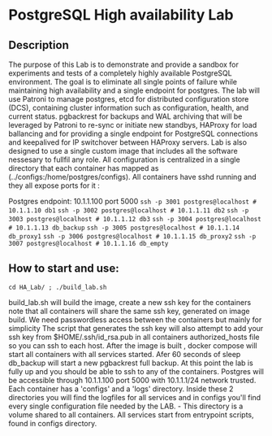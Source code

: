 # PostgreSQL High availability Lab

## Description
The purpose of this Lab is to demonstrate and provide a sandbox for experiments and tests of
a completely highly available PostgreSQL environment. The goal is to eliminate all
single points of failure while maintaining high availability and a single endpoint for postgres.
The lab will use Patroni to manage postgres, etcd for distributed configuration store (DCS),
containing cluster information such as configuration, health, and current status.
pgbackrest for backups and WAL archiving that will be leveraged by Patroni to re-sync or
initiate new standbys, HAProxy for load ballancing and for providing a single endpoint for
PostgreSQL connections and keepalived for IP switchover between HAProxy servers.
Lab is also designed to use a single custom image that includes all the software nessesary to
fullfil any role. All configuration is centralized in a single directory that each container has mapped
as (../configs:/home/postgres/configs).
All containers have sshd running and they all expose ports for it :

Postgres endpoint: 10.1.1.100 port 5000
`ssh -p 3001 postgres@localhost # 10.1.1.10	db1`
`ssh -p 3002 postgres@localhost # 10.1.1.11	db2`
`ssh -p 3003 postgres@localhost # 10.1.1.12	db3`
`ssh -p 3004 postgres@localhost # 10.1.1.13	db_backup`
`ssh -p 3005 postgres@localhost # 10.1.1.14	db_proxy1`
`ssh -p 3006 postgres@localhost # 10.1.1.15	db_proxy2`
`ssh -p 3007 postgres@localhost # 10.1.1.16	db_empty`

## How to start and use:
`cd HA_Lab/ ; ./build_lab.sh`

build_lab.sh will build the image, create a new ssh key for the containers
note that all containers will share the same ssh key, generated on image build.
We need passwordless access between the containers but mainly for simplicity
The script that generates the ssh key will also attempt to add your ssh key
from $HOME/.ssh/id_rsa.pub in all containers authorized_hosts file so you
can ssh to each host. After the image is built , docker compose will start all
containers with all services started. Afer 60 seconds of sleep db_backup will start
a new pgbackrest full backup. At this point the lab is fully up and you should be able to
ssh to any of the containers.
Postgres will be accessible through 10.1.1.100 port 5000 with 10.1.1.1/24 network trusted.
Each container has a 'configs' and a 'logs' directory. Inside these 2 directories you will
find the logfiles for all services and in configs you'll find every single configuration file
needed by the LAB. - This directory is a volume shared to all containers.
All services start from entrypoint scripts, found in configs directory.

